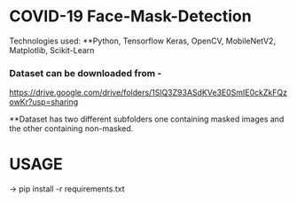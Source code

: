 # COVID-19 Face-Mask-Detection

Technologies used: **Python, Tensorflow Keras, OpenCV, MobileNetV2, Matplotlib, Scikit-Learn

### Dataset can be downloaded from - 
 https://drive.google.com/drive/folders/1SlQ3Z93ASdKVe3E0SmIE0ckZkFQzowKr?usp=sharing

**Dataset has two different subfolders one containing masked images and the other containing non-masked.

# USAGE
 -> pip install -r requirements.txt
